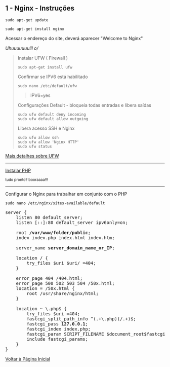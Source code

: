 ## 1 - Nginx - Instruções


```
sudo apt-get update
```



```
sudo apt-get install nginx
```

Acessar o endereço do site, deverá aparecer "Welcome to Nginx"

<em>Uhuuuuuuulll  o/</em>




> Instalar UFW  ( Firewall )
> 
> ``` 
> sudo apt-get install ufw
> ```
> 
> Confirmar se IPV6 está habilitado
> 
> ```
> sudo nano /etc/default/ufw
> ```
> > IPV6=yes
> 
> Configurações Default - bloqueia todas entradas e libera saídas
> ``` 
> sudo ufw default deny incoming
> sudo ufw default allow outgoing
> ```
> 
> Libera acesso SSH e Nginx
> ``` 
> sudo ufw allow ssh
> sudo ufw allow 'Nginx HTTP'
> sudo ufw status
> ``` 

[Mais detalhes sobre UFW](https://www.digitalocean.com/community/tutorials/how-to-setup-a-firewall-with-ufw-on-an-ubuntu-and-debian-cloud-server)

**********

[Instalar PHP](../php7-1/installation.md)

<small>tudo pronto? booraaaa!!!</small>

**********

Configurar o Nginx para trabalhar em conjunto com o PHP

```
sudo nano /etc/nginx/sites-available/default
```


<pre>
server {
    listen 80 default_server;
    listen [::]:80 default_server ipv6only=on;

    root <strong>/var/www/folder/public</strong>;
    index index.php index.html index.htm;

    server_name <strong>server_domain_name_or_IP</strong>;

    location / {
        try_files $uri $uri/ =404;
    }

    error_page 404 /404.html;
    error_page 500 502 503 504 /50x.html;
    location = /50x.html {
        root /usr/share/nginx/html;
    }

    location ~ \.php$ {
        try_files $uri =404;
        fastcgi_split_path_info ^(.+\.php)(/.+)$;
        fastcgi_pass <strong>127.0.0.1</strong>;
        fastcgi_index index.php;
        fastcgi_param SCRIPT_FILENAME $document_root$fastcgi_script_name;
        include fastcgi_params;
    }
}
</pre>


[Voltar à Página Inicial](../../README.md)